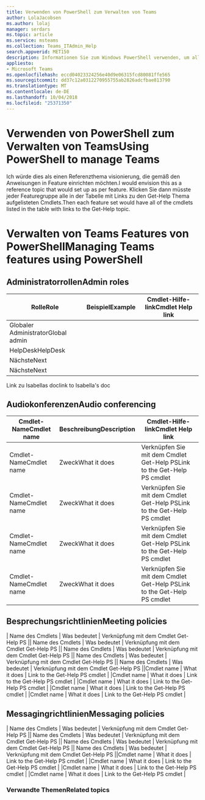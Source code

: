 ```yaml
---
title: Verwenden von PowerShell zum Verwalten von Teams
author: LolaJacobsen
ms.author: lolaj
manager: serdars
ms.topic: article
ms.service: msteams
ms.collection: Teams_ITAdmin_Help
search.appverid: MET150
description: Informationen Sie zum Windows PowerShell verwenden, um alle Features von Microsoft-Teams verwalten.
appliesto:
- Microsoft Teams
ms.openlocfilehash: eccd04023324256e40d9e06315fcd80081ffe565
ms.sourcegitcommit: dd37c12a0312270955755ab2826adcfbae813790
ms.translationtype: MT
ms.contentlocale: de-DE
ms.lasthandoff: 10/04/2018
ms.locfileid: "25371350"
---
```

# <a name="using-powershell-to-manage-teams"></a><span data-ttu-id="c8d54-103">Verwenden von PowerShell zum Verwalten von Teams</span><span class="sxs-lookup"><span data-stu-id="c8d54-103">Using PowerShell to manage Teams</span></span>
<span data-ttu-id="c8d54-104">Ich würde dies als einen Referenzthema visionierung, die gemäß den Anweisungen in Feature einrichten möchten.</span><span class="sxs-lookup"><span data-stu-id="c8d54-104">I would envision this as a reference topic that would set up as per feature.</span></span> <span data-ttu-id="c8d54-105">Klicken Sie dann müsste jeder Featuregruppe alle in der Tabelle mit Links zu den Get-Help Thema aufgelisteten Cmdlets.</span><span class="sxs-lookup"><span data-stu-id="c8d54-105">Then each feature set would have all of the cmdlets listed in the table with links to the Get-Help topic.</span></span>

# <a name="managing-teams-features-using-powershell"></a><span data-ttu-id="c8d54-106">Verwalten von Teams Features von PowerShell</span><span class="sxs-lookup"><span data-stu-id="c8d54-106">Managing Teams features using PowerShell</span></span>

## <a name="admin-roles"></a><span data-ttu-id="c8d54-107">Administratorrollen</span><span class="sxs-lookup"><span data-stu-id="c8d54-107">Admin roles</span></span>

|<span data-ttu-id="c8d54-108">Rolle</span><span class="sxs-lookup"><span data-stu-id="c8d54-108">Role</span></span> |<span data-ttu-id="c8d54-109">Beispiel</span><span class="sxs-lookup"><span data-stu-id="c8d54-109">Example</span></span> |<span data-ttu-id="c8d54-110">Cmdlet-Hilfe-link</span><span class="sxs-lookup"><span data-stu-id="c8d54-110">Cmdlet Help link</span></span>  |
|---------|---------|---------|
|<span data-ttu-id="c8d54-111">Globaler Administrator</span><span class="sxs-lookup"><span data-stu-id="c8d54-111">Global admin</span></span>     |         |         |
|<span data-ttu-id="c8d54-112">HelpDesk</span><span class="sxs-lookup"><span data-stu-id="c8d54-112">HelpDesk</span></span>     |         |         |
|<span data-ttu-id="c8d54-113">Nächste</span><span class="sxs-lookup"><span data-stu-id="c8d54-113">Next</span></span>   |         |         |
|<span data-ttu-id="c8d54-114">Nächste</span><span class="sxs-lookup"><span data-stu-id="c8d54-114">Next</span></span>     |         |         |

<span data-ttu-id="c8d54-115">Link zu Isabellas doc</span><span class="sxs-lookup"><span data-stu-id="c8d54-115">link to Isabella's doc</span></span>

## <a name="audio-conferencing"></a><span data-ttu-id="c8d54-116">Audiokonferenzen</span><span class="sxs-lookup"><span data-stu-id="c8d54-116">Audio conferencing</span></span>

|<span data-ttu-id="c8d54-117">Cmdlet-Name</span><span class="sxs-lookup"><span data-stu-id="c8d54-117">Cmdlet name</span></span> |<span data-ttu-id="c8d54-118">Beschreibung</span><span class="sxs-lookup"><span data-stu-id="c8d54-118">Description</span></span> |<span data-ttu-id="c8d54-119">Cmdlet-Hilfe-link</span><span class="sxs-lookup"><span data-stu-id="c8d54-119">Cmdlet Help link</span></span>  |
|---------|---------|---------|
|<span data-ttu-id="c8d54-120">Cmdlet-Name</span><span class="sxs-lookup"><span data-stu-id="c8d54-120">Cmdlet name</span></span>   |    <span data-ttu-id="c8d54-121">Zweck</span><span class="sxs-lookup"><span data-stu-id="c8d54-121">What it does</span></span>  |    <span data-ttu-id="c8d54-122">Verknüpfen Sie mit dem Cmdlet Get-Help PS</span><span class="sxs-lookup"><span data-stu-id="c8d54-122">Link to the Get-Help PS cmdlet</span></span>     |
|<span data-ttu-id="c8d54-123">Cmdlet-Name</span><span class="sxs-lookup"><span data-stu-id="c8d54-123">Cmdlet name</span></span>   |    <span data-ttu-id="c8d54-124">Zweck</span><span class="sxs-lookup"><span data-stu-id="c8d54-124">What it does</span></span>  |    <span data-ttu-id="c8d54-125">Verknüpfen Sie mit dem Cmdlet Get-Help PS</span><span class="sxs-lookup"><span data-stu-id="c8d54-125">Link to the Get-Help PS cmdlet</span></span>     |
|<span data-ttu-id="c8d54-126">Cmdlet-Name</span><span class="sxs-lookup"><span data-stu-id="c8d54-126">Cmdlet name</span></span>   |    <span data-ttu-id="c8d54-127">Zweck</span><span class="sxs-lookup"><span data-stu-id="c8d54-127">What it does</span></span>  |    <span data-ttu-id="c8d54-128">Verknüpfen Sie mit dem Cmdlet Get-Help PS</span><span class="sxs-lookup"><span data-stu-id="c8d54-128">Link to the Get-Help PS cmdlet</span></span>     |
|<span data-ttu-id="c8d54-129">Cmdlet-Name</span><span class="sxs-lookup"><span data-stu-id="c8d54-129">Cmdlet name</span></span>   |    <span data-ttu-id="c8d54-130">Zweck</span><span class="sxs-lookup"><span data-stu-id="c8d54-130">What it does</span></span>  |    <span data-ttu-id="c8d54-131">Verknüpfen Sie mit dem Cmdlet Get-Help PS</span><span class="sxs-lookup"><span data-stu-id="c8d54-131">Link to the Get-Help PS cmdlet</span></span>     |

## <a name="meeting-policies"></a><span data-ttu-id="c8d54-132">Besprechungsrichtlinien</span><span class="sxs-lookup"><span data-stu-id="c8d54-132">Meeting policies</span></span>
<span data-ttu-id="c8d54-133">| Name des Cmdlets |    Was bedeutet |    Verknüpfung mit dem Cmdlet Get-Help PS || Name des Cmdlets |    Was bedeutet |    Verknüpfung mit dem Cmdlet Get-Help PS || Name des Cmdlets |    Was bedeutet |    Verknüpfung mit dem Cmdlet Get-Help PS || Name des Cmdlets |    Was bedeutet |    Verknüpfung mit dem Cmdlet Get-Help PS || Name des Cmdlets |    Was bedeutet |    Verknüpfung mit dem Cmdlet Get-Help PS |</span><span class="sxs-lookup"><span data-stu-id="c8d54-133">|Cmdlet name   |    What it does  |    Link to the Get-Help PS cmdlet     | |Cmdlet name   |    What it does  |    Link to the Get-Help PS cmdlet     | |Cmdlet name   |    What it does  |    Link to the Get-Help PS cmdlet     | |Cmdlet name   |    What it does  |    Link to the Get-Help PS cmdlet     | |Cmdlet name   |    What it does  |    Link to the Get-Help PS cmdlet     |</span></span>

## <a name="messaging-policies"></a><span data-ttu-id="c8d54-134">Messagingrichtlinien</span><span class="sxs-lookup"><span data-stu-id="c8d54-134">Messaging policies</span></span>
<span data-ttu-id="c8d54-135">| Name des Cmdlets |    Was bedeutet |    Verknüpfung mit dem Cmdlet Get-Help PS || Name des Cmdlets |    Was bedeutet |    Verknüpfung mit dem Cmdlet Get-Help PS || Name des Cmdlets |    Was bedeutet |    Verknüpfung mit dem Cmdlet Get-Help PS || Name des Cmdlets |    Was bedeutet |    Verknüpfung mit dem Cmdlet Get-Help PS |</span><span class="sxs-lookup"><span data-stu-id="c8d54-135">|Cmdlet name   |    What it does  |    Link to the Get-Help PS cmdlet     | |Cmdlet name   |    What it does  |    Link to the Get-Help PS cmdlet     | |Cmdlet name   |    What it does  |    Link to the Get-Help PS cmdlet     | |Cmdlet name   |    What it does  |    Link to the Get-Help PS cmdlet     |</span></span>

### <a name="related-topics"></a><span data-ttu-id="c8d54-136">Verwandte Themen</span><span class="sxs-lookup"><span data-stu-id="c8d54-136">Related topics</span></span>